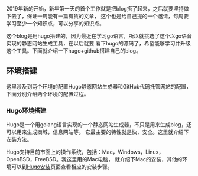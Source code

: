 2019年新的开始，新年第一天的首个工作就是把blog搭了起来，之后就要坚持做下去了，保证一周能有一篇有货的文章，
这个也是给自己提的一个邀请，每周要学习至少一个知识点，可以分享的知识点。

这个blog是用hugo搭建的，因为最近在学习go语言，所以就挑选了这个以go语音实现的静态网站生成工具，在以后就要
看下hugo的源码了，希望能够学习并升级这个工具。下面就介绍一下hugo+github搭建自己的blog。

## 环境搭建

这里涉及到两个环境的配置Hugo静态网站生成器和GitHub代码托管网站的配置，下面分别介绍两个环境的配置过程。

### Hugo环境搭建

Hugo是一个用golang语言实现的一个静态网站生成器，不只是用来生成blog，还可以用来生成商城，信息网站等。
它最主要的特性就是快，安全。这里就介绍下安装方法。

Hugo支持目前市面上的操作系统，包括：Mac，Windows，Linux，OpenBSD，FreeBSD。我这里用的Mac电脑，
就介绍下Mac的安装，其他的环境可以到[Hugo安装](https://gohugo.io/getting-started/installing/)页面查看相应的安装步骤。
